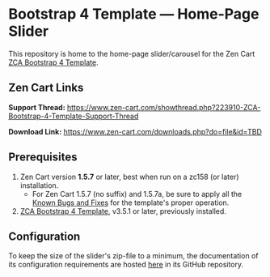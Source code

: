 # Bootstrap 4 Template &mdash; Home-Page Slider
This repository is home to the home-page slider/carousel for the Zen Cart [ZCA Bootstrap 4 Template](https://github.com/lat9/ZCA-Bootstrap-Template).

## Zen Cart Links

**Support Thread:** https://www.zen-cart.com/showthread.php?223910-ZCA-Bootstrap-4-Template-Support-Thread

**Download Link:** https://www.zen-cart.com/downloads.php?do=file&id=TBD

## Prerequisites

1. Zen Cart version **1.5.7** or later, best when run on a zc158 (or later) installation.
   - For Zen Cart 1.5.7 (no suffix) and 1.5.7a, be sure to apply all the [Known Bugs and Fixes](https://www.zen-cart.com/showthread.php?226872-Known-bugs-(and-fixes)-for-v1-5-7-series) for the template's proper operation.
2. [ZCA Bootstrap 4 Template]( https://www.zen-cart.com/downloads.php?do=file&id=2191), v3.5.1 or later, previously installed.

## Configuration

To keep the size of the slider's zip-file to a minimum, the documentation of its configuration requirements are hosted [here](https://github.com/lat9/bs4_home_slider/wiki/Home-Page-Slider-Configuration) in its GitHub repository.